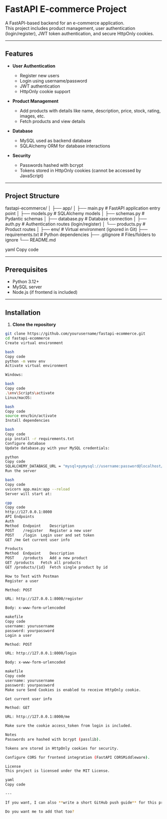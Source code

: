 # FastAPI E-commerce Project

A FastAPI-based backend for an e-commerce application.  
This project includes product management, user authentication (login/register), JWT token authentication, and secure HttpOnly cookies.

---

## Features

- **User Authentication**  
  - Register new users  
  - Login using username/password  
  - JWT authentication  
  - HttpOnly cookie support

- **Product Management**  
  - Add products with details like name, description, price, stock, rating, images, etc.  
  - Fetch products and view details

- **Database**  
  - MySQL used as backend database  
  - SQLAlchemy ORM for database interactions

- **Security**  
  - Passwords hashed with bcrypt  
  - Tokens stored in HttpOnly cookies (cannot be accessed by JavaScript)

---

## Project Structure

fastapi-ecommerce/
│
├── app/
│ ├── main.py # FastAPI application entry point
│ ├── models.py # SQLAlchemy models
│ ├── schemas.py # Pydantic schemas
│ ├── database.py # Database connection
│ ├── auth.py # Authentication routes (login/register)
│ └── products.py # Product routes
│
├── env/ # Virtual environment (ignored in Git)
├── requirements.txt # Python dependencies
├── .gitignore # Files/folders to ignore
└── README.md

yaml
Copy code

---

## Prerequisites

- Python 3.12+
- MySQL server
- Node.js (if frontend is included)

---

## Installation

1. **Clone the repository**

```bash
git clone https://github.com/yourusername/fastapi-ecommerce.git
cd fastapi-ecommerce
Create virtual environment

bash
Copy code
python -m venv env
Activate virtual environment

Windows:

bash
Copy code
.\env\Scripts\activate
Linux/macOS:

bash
Copy code
source env/bin/activate
Install dependencies

bash
Copy code
pip install -r requirements.txt
Configure database
Update database.py with your MySQL credentials:

python
Copy code
SQLALCHEMY_DATABASE_URL = "mysql+pymysql://username:password@localhost/db_name"
Run the server

bash
Copy code
uvicorn app.main:app --reload
Server will start at:

cpp
Copy code
http://127.0.0.1:8000
API Endpoints
Auth
Method	Endpoint	Description
POST	/register	Register a new user
POST	/login	Login user and set token
GET	/me	Get current user info

Products
Method	Endpoint	Description
POST	/products	Add a new product
GET	/products	Fetch all products
GET	/products/{id}	Fetch single product by id

How to Test with Postman
Register a user

Method: POST

URL: http://127.0.0.1:8000/register

Body: x-www-form-urlencoded

makefile
Copy code
username: yourusername
password: yourpassword
Login a user

Method: POST

URL: http://127.0.0.1:8000/login

Body: x-www-form-urlencoded

makefile
Copy code
username: yourusername
password: yourpassword
Make sure Send Cookies is enabled to receive HttpOnly cookie.

Get current user info

Method: GET

URL: http://127.0.0.1:8000/me

Make sure the cookie access_token from login is included.

Notes
Passwords are hashed with bcrypt (passlib).

Tokens are stored in HttpOnly cookies for security.

Configure CORS for frontend integration (FastAPI CORSMiddleware).

License
This project is licensed under the MIT License.

yaml
Copy code

---

If you want, I can also **write a short GitHub push guide** for this project to add to the README so anyone can clone and contribute.  

Do you want me to add that too?
